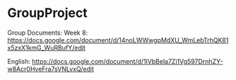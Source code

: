 # GroupProject

Group Documents:
Week 8: https://docs.google.com/document/d/14noLWWwgpMdXU_WmLebTrhQK81x5zxX1kmG_WuRBufY/edit 

English: https://docs.google.com/document/d/1lVbBela7Zi1Vg597DrnhZY-w8Acr0HveFra7sVNLvxQ/edit
